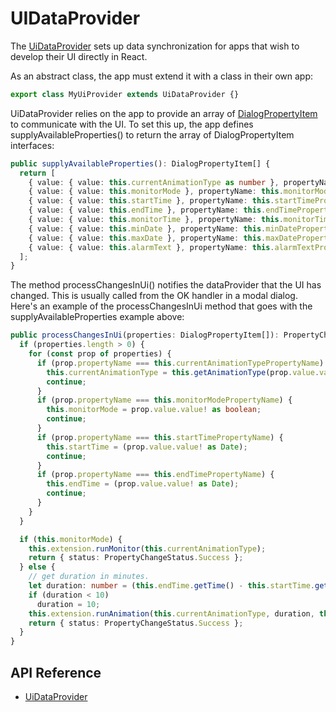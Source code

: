 # UIDataProvider

The [UiDataProvider]($appui-abstract:Dialog) sets up data synchronization for apps that wish to develop their UI directly in React.

As an abstract class, the app must extend it with a class in their own app:

```ts
export class MyUiProvider extends UiDataProvider {}
```

UiDataProvider relies on the app to provide an array of [DialogPropertyItem]($appui-abstract:Dialog) to communicate with the UI. To set this up, the app defines supplyAvailableProperties() to return the array of DialogPropertyItem interfaces:

```ts
public supplyAvailableProperties(): DialogPropertyItem[] {
  return [
    { value: { value: this.currentAnimationType as number }, propertyName: this.currentAnimationTypePropertyName },
    { value: { value: this.monitorMode }, propertyName: this.monitorModePropertyName },
    { value: { value: this.startTime }, propertyName: this.startTimePropertyName },
    { value: { value: this.endTime }, propertyName: this.endTimePropertyName },
    { value: { value: this.monitorTime }, propertyName: this.monitorTimePropertyName },
    { value: { value: this.minDate }, propertyName: this.minDatePropertyName },
    { value: { value: this.maxDate }, propertyName: this.maxDatePropertyName },
    { value: { value: this.alarmText }, propertyName: this.alarmTextPropertyName },
  ];
}
```

The method processChangesInUi() notifies the dataProvider that the UI has changed. This is usually called from the OK handler in a modal dialog. Here's an example of the processChangesInUi method that goes with the supplyAvailableProperties example above:

```ts
public processChangesInUi(properties: DialogPropertyItem[]): PropertyChangeResult {
  if (properties.length > 0) {
    for (const prop of properties) {
      if (prop.propertyName === this.currentAnimationTypePropertyName) {
        this.currentAnimationType = this.getAnimationType(prop.value.value! as number);
        continue;
      }
      if (prop.propertyName === this.monitorModePropertyName) {
        this.monitorMode = prop.value.value! as boolean;
        continue;
      }
      if (prop.propertyName === this.startTimePropertyName) {
        this.startTime = (prop.value.value! as Date);
        continue;
      }
      if (prop.propertyName === this.endTimePropertyName) {
        this.endTime = (prop.value.value! as Date);
        continue;
      }
    }
  }

  if (this.monitorMode) {
    this.extension.runMonitor(this.currentAnimationType);
    return { status: PropertyChangeStatus.Success };
  } else {
    // get duration in minutes.
    let duration: number = (this.endTime.getTime() - this.startTime.getTime()) / (60.0 * 1000.0);
    if (duration < 10)
      duration = 10;
    this.extension.runAnimation(this.currentAnimationType, duration, this.startTime.getTime());
    return { status: PropertyChangeStatus.Success };
  }
}
```

## API Reference

- [UiDataProvider]($appui-abstract:Dialog)
